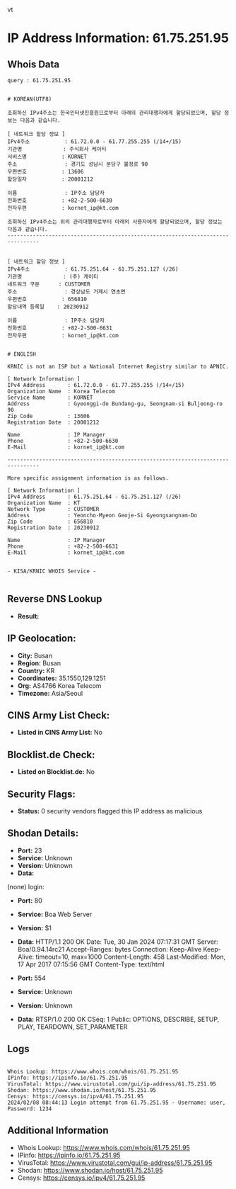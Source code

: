 vt
# IP Address Information: 61.75.251.95

## Whois Data
```
query : 61.75.251.95


# KOREAN(UTF8)

조회하신 IPv4주소는 한국인터넷진흥원으로부터 아래의 관리대행자에게 할당되었으며, 할당 정보는 다음과 같습니다.

[ 네트워크 할당 정보 ]
IPv4주소           : 61.72.0.0 - 61.77.255.255 (/14+/15)
기관명             : 주식회사 케이티
서비스명           : KORNET
주소               : 경기도 성남시 분당구 불정로 90
우편번호           : 13606
할당일자           : 20001212

이름               : IP주소 담당자
전화번호           : +82-2-500-6630
전자우편           : kornet_ip@kt.com

조회하신 IPv4주소는 위의 관리대행자로부터 아래의 사용자에게 할당되었으며, 할당 정보는 다음과 같습니다.
--------------------------------------------------------------------------------


[ 네트워크 할당 정보 ]
IPv4주소           : 61.75.251.64 - 61.75.251.127 (/26)
기관명             : (주) 케이티
네트워크 구분      : CUSTOMER
주소               : 경상남도 거제시 연초면
우편번호           : 656810
할당내역 등록일    : 20230912

이름               : IP주소 담당자
전화번호           : +82-2-500-6631
전자우편           : kornet_ip@kt.com


# ENGLISH

KRNIC is not an ISP but a National Internet Registry similar to APNIC.

[ Network Information ]
IPv4 Address       : 61.72.0.0 - 61.77.255.255 (/14+/15)
Organization Name  : Korea Telecom
Service Name       : KORNET
Address            : Gyeonggi-do Bundang-gu, Seongnam-si Buljeong-ro 90
Zip Code           : 13606
Registration Date  : 20001212

Name               : IP Manager
Phone              : +82-2-500-6630
E-Mail             : kornet_ip@kt.com

--------------------------------------------------------------------------------

More specific assignment information is as follows.

[ Network Information ]
IPv4 Address       : 61.75.251.64 - 61.75.251.127 (/26)
Organization Name  : KT
Network Type       : CUSTOMER
Address            : Yeoncho-Myeon Geoje-Si Gyeongsangnam-Do
Zip Code           : 656810
Registration Date  : 20230912

Name               : IP Manager
Phone              : +82-2-500-6631
E-Mail             : kornet_ip@kt.com


- KISA/KRNIC WHOIS Service -


```
## Reverse DNS Lookup
- **Result:** 

## IP Geolocation:
- **City:** Busan
- **Region:** Busan
- **Country:** KR
- **Coordinates:** 35.1550,129.1251
- **Org:** AS4766 Korea Telecom
- **Timezone:** Asia/Seoul

## CINS Army List Check:
- **Listed in CINS Army List:** 
No

## Blocklist.de Check:
- **Listed on Blocklist.de:** 
No

## Security Flags:
- **Status:** 0 security vendors flagged this IP address as malicious

## Shodan Details:
- **Port:** 23
- **Service:** Unknown
- **Version:** Unknown
- **Data:** 
(none) login: 

- **Port:** 80
- **Service:** Boa Web Server
- **Version:** $1
- **Data:** HTTP/1.1 200 OK
Date: Tue, 30 Jan 2024 07:17:31 GMT
Server: Boa/0.94.14rc21
Accept-Ranges: bytes
Connection: Keep-Alive
Keep-Alive: timeout=10, max=1000
Content-Length: 458
Last-Modified: Mon, 17 Apr 2017 07:15:56 GMT
Content-Type: text/html



- **Port:** 554
- **Service:** Unknown
- **Version:** Unknown
- **Data:** RTSP/1.0 200 OK
CSeq: 1
Public: OPTIONS, DESCRIBE, SETUP, PLAY, TEARDOWN, SET_PARAMETER



## Logs
```

Whois Lookup: https://www.whois.com/whois/61.75.251.95
IPinfo: https://ipinfo.io/61.75.251.95
VirusTotal: https://www.virustotal.com/gui/ip-address/61.75.251.95
Shodan: https://www.shodan.io/host/61.75.251.95
Censys: https://censys.io/ipv4/61.75.251.95
2024/02/08 08:44:13 Login attempt from 61.75.251.95 - Username: user, Password: 1234

```
## Additional Information
- Whois Lookup: https://www.whois.com/whois/61.75.251.95
- IPinfo: https://ipinfo.io/61.75.251.95
- VirusTotal: https://www.virustotal.com/gui/ip-address/61.75.251.95
- Shodan: https://www.shodan.io/host/61.75.251.95
- Censys: https://censys.io/ipv4/61.75.251.95

